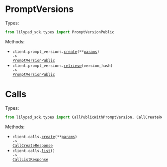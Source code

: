# PromptVersions

Types:

```python
from lilypad_sdk.types import PromptVersionPublic
```

Methods:

- <code title="post /prompt-versions">client.prompt_versions.<a href="./src/lilypad_sdk/resources/prompt_versions.py">create</a>(\*\*<a href="src/lilypad_sdk/types/prompt_version_create_params.py">params</a>) -> <a href="./src/lilypad_sdk/types/prompt_version_public.py">PromptVersionPublic</a></code>
- <code title="get /prompt-versions/{version_hash}">client.prompt_versions.<a href="./src/lilypad_sdk/resources/prompt_versions.py">retrieve</a>(version_hash) -> <a href="./src/lilypad_sdk/types/prompt_version_public.py">PromptVersionPublic</a></code>

# Calls

Types:

```python
from lilypad_sdk.types import CallPublicWithPromptVersion, CallCreateResponse, CallListResponse
```

Methods:

- <code title="post /calls">client.calls.<a href="./src/lilypad_sdk/resources/calls.py">create</a>(\*\*<a href="src/lilypad_sdk/types/call_create_params.py">params</a>) -> <a href="./src/lilypad_sdk/types/call_create_response.py">CallCreateResponse</a></code>
- <code title="get /calls">client.calls.<a href="./src/lilypad_sdk/resources/calls.py">list</a>() -> <a href="./src/lilypad_sdk/types/call_list_response.py">CallListResponse</a></code>
